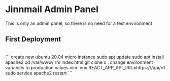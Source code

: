 # Jinnmail Admin Panel

This is only an admin panel, so there is no need for a test environment

## First Deployment
<br>
```
create new ubuntu 20.04 micro instance
sudo apt update
sudo apt install apache2
cd /var/www/
rm index.html
git clone x .
change environment variables to production values
vim .env
REACT_APP_API_URL=https://<jinnmailapp>/api/v1
sudo service apache2 restart
```